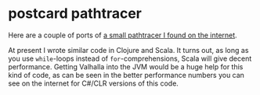 # postcard pathtracer

Here are a couple of ports of [a small pathtracer I found on the internet][1].

At present I wrote similar code in Clojure and Scala.  It turns out, as long as you
use `while`-loops instead of `for`-comprehensions, Scala will give decent performance.
Getting Valhalla into the JVM would be a huge help for this kind of code, as can be
seen in the better performance numbers you can see on the internet for C#/CLR versions
of this code.

[1]: http://fabiensanglard.net/postcard_pathtracer/formatted_full.html

